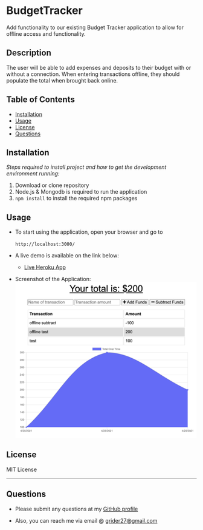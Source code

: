# BudgetTracker
Add functionality to our existing Budget Tracker application to allow for offline access and functionality.

## Description 
The user will be able to add expenses and deposits to their budget with or without a connection. When entering transactions offline, they should populate the total when brought back online.

## Table of Contents
* [Installation](#installation)
* [Usage](#usage)
* [License](#license)
* [Questions](#questions)

## Installation

*Steps required to install project and how to get the development environment running:*

1. Download or clone repository
2. Node.js & Mongodb is required to run the application
3. `npm install` to install the required npm packages


## Usage

* To start using the application, open your browser and go to
  
  `http://localhost:3000/`

* A live demo is available on the link below:
    * [Live Heroku App]()

* Screenshot of the Application:
![](./dist/final.png)

## License

MIT License

---

## Questions

* Please submit any questions at my [GitHub profile](https://github.com/grider27)

* Also, you can reach me via email @ grider27@gmail.com